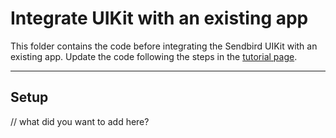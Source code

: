 # Integrate UIKit with an existing app

This folder contains the code before integrating the Sendbird UIKit with an existing app.
Update the code following the steps in the [tutorial page](https://sendbird.com/docs/chat/uikit/v3/ios/tutorial/integrate-with-existing-app).

---

## Setup

// what did you want to add here?

